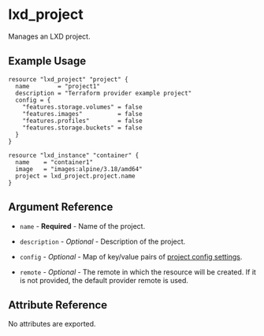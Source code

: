 # lxd_project

Manages an LXD project.

## Example Usage

```hcl
resource "lxd_project" "project" {
  name        = "project1"
  description = "Terraform provider example project"
  config = {
    "features.storage.volumes" = false
    "features.images"          = false
    "features.profiles"        = false
    "features.storage.buckets" = false
  }
}

resource "lxd_instance" "container" {
  name    = "container1"
  image   = "images:alpine/3.18/amd64"
  project = lxd_project.project.name
}
```

## Argument Reference

* `name` - **Required** - Name of the project.

* `description` - *Optional* - Description of the project.

* `config` - *Optional* - Map of key/value pairs of [project config settings](https://documentation.ubuntu.com/lxd/en/latest/reference/projects/).

* `remote` - *Optional* - The remote in which the resource will be created. If
    it is not provided, the default provider remote is used.

## Attribute Reference

No attributes are exported.
